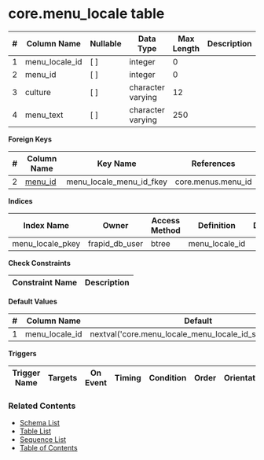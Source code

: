 # core.menu_locale table



| # | Column Name | Nullable | Data Type | Max Length | Description |
| --- | --- | --- | --- | --- | --- |
| 1 | menu_locale_id | [ ] | integer | 0 |  |
| 2 | menu_id | [ ] | integer | 0 |  |
| 3 | culture | [ ] | character varying | 12 |  |
| 4 | menu_text | [ ] | character varying | 250 |  |



**Foreign Keys**

| # | Column Name | Key Name | References |
| --- | --- | --- | --- |
| 2 | [menu_id](../core/menus.md) | menu_locale_menu_id_fkey | core.menus.menu_id |



**Indices**

| Index Name | Owner | Access Method | Definition | Description |
| --- | --- | --- | --- | --- |
| menu_locale_pkey | frapid_db_user | btree | menu_locale_id |  |



**Check Constraints**

| Constraint Name | Description |
| --- | --- |



**Default Values**

| # | Column Name | Default |
| --- | --- | --- |
| 1 | menu_locale_id | nextval('core.menu_locale_menu_locale_id_seq'::regclass) |


**Triggers**

| Trigger Name | Targets | On Event | Timing | Condition | Order | Orientation | Description |
| --- | --- | --- | --- | --- | --- | --- | --- |


### Related Contents
* [Schema List](../../schemas.md)
* [Table List](../../tables.md)
* [Sequence List](../../sequences.md)
* [Table of Contents](../../README.md)
